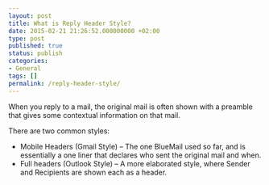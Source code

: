```yaml
---
layout: post
title: What is Reply Header Style?
date: 2015-02-21 21:26:52.000000000 +02:00
type: post
published: true
status: publish
categories:
- General
tags: []
permalink: /reply-header-style/
---
```


When you reply to a mail, the original mail is often shown with a preamble that gives some contextual information on that mail.

There are two common styles:

* Mobile Headers (Gmail Style) – The one BlueMail used so far, and is essentially a one liner that declares who sent the original mail and when.
* Full headers (Outlook Style) – A more elaborated style, where Sender and Recipients are shown each as a header.
